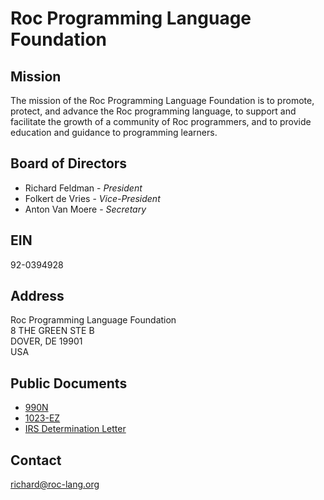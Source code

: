 
<h1 id="rplf-h1">Roc Programming Language Foundation</h1>

## Mission

The mission of the Roc Programming Language Foundation is to promote, protect, and advance the Roc programming language,
to support and facilitate the growth of a community of Roc programmers, and to provide education and guidance to programming learners.

## Board of Directors

- Richard Feldman - *President*
- Folkert de Vries - *Vice-President*
- Anton Van Moere - *Secretary*

## EIN

92-0394928

## Address

Roc Programming Language Foundation  
8 THE GREEN STE B  
DOVER, DE 19901  
USA

## Public Documents

- [990N](/foundationDocs/990N2025.webp)
- [1023-EZ](/foundationDocs/1023EZ.pdf)
- [IRS Determination Letter](/foundationDocs/determinationLetter.pdf)

## Contact

richard@roc-lang.org
